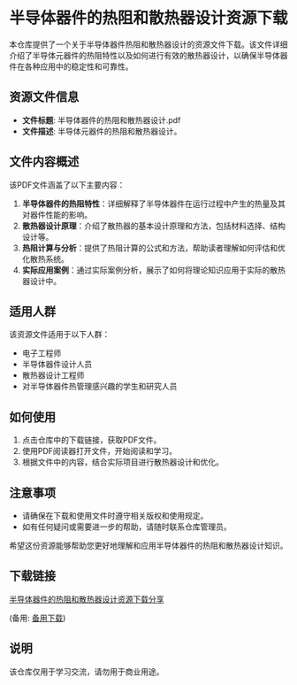 # 半导体器件的热阻和散热器设计资源下载

本仓库提供了一个关于半导体器件热阻和散热器设计的资源文件下载。该文件详细介绍了半导体元器件的热阻特性以及如何进行有效的散热器设计，以确保半导体器件在各种应用中的稳定性和可靠性。

## 资源文件信息

- **文件标题**: 半导体器件的热阻和散热器设计.pdf
- **文件描述**: 半导体元器件的热阻和散热器设计。

## 文件内容概述

该PDF文件涵盖了以下主要内容：

1. **半导体器件的热阻特性**：详细解释了半导体器件在运行过程中产生的热量及其对器件性能的影响。
2. **散热器设计原理**：介绍了散热器的基本设计原理和方法，包括材料选择、结构设计等。
3. **热阻计算与分析**：提供了热阻计算的公式和方法，帮助读者理解如何评估和优化散热系统。
4. **实际应用案例**：通过实际案例分析，展示了如何将理论知识应用于实际的散热器设计中。

## 适用人群

该资源文件适用于以下人群：

- 电子工程师
- 半导体器件设计人员
- 散热器设计工程师
- 对半导体器件热管理感兴趣的学生和研究人员

## 如何使用

1. 点击仓库中的下载链接，获取PDF文件。
2. 使用PDF阅读器打开文件，开始阅读和学习。
3. 根据文件中的内容，结合实际项目进行散热器设计和优化。

## 注意事项

- 请确保在下载和使用文件时遵守相关版权和使用规定。
- 如有任何疑问或需要进一步的帮助，请随时联系仓库管理员。

希望这份资源能够帮助您更好地理解和应用半导体器件的热阻和散热器设计知识。

## 下载链接
[半导体器件的热阻和散热器设计资源下载分享](https://pan.quark.cn/s/2478565b2188) 

(备用: [备用下载](https://pan.baidu.com/s/1m_owgKD6VyUWQoQnPgzihw?pwd=1234))

## 说明

该仓库仅用于学习交流，请勿用于商业用途。
